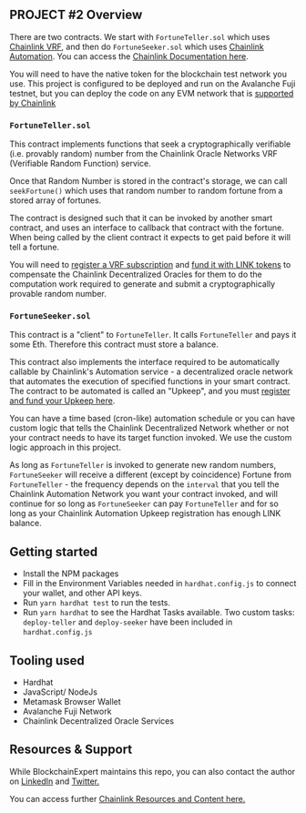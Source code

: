 ## PROJECT #2 Overview
There are two contracts. We start with `FortuneTeller.sol` which uses [Chainlink VRF](https://docs.chain.link/vrf/v2/introduction/), and then do `FortuneSeeker.sol` which uses [Chainlink Automation](https://docs.chain.link/chainlink-automation/introduction/).  You can access the [Chainlink Documentation here](docs.chain.link).

You will need to have the native token for the blockchain test network you use.  This project is configured to be deployed and run on the Avalanche Fuji testnet, but you can deploy the code on any EVM network that is [supported by Chainlink](https://docs.chain.link/chainlink-automation/supported-networks/)


### `FortuneTeller.sol`
This contract implements functions that seek a cryptographically verifiable (i.e. provably random) number from the Chainlink Oracle Networks VRF (Verifiable Random Function) service.

Once that Random Number is stored in the contract's storage, we can call `seekFortune()` which uses that random number to random fortune from a stored array of fortunes.

The contract is designed such that it can be invoked by another smart contract, and uses an interface to callback that contract with the fortune. When being called by the client contract it expects to get paid before it will tell a fortune.

You will need to [register a VRF subscription](https://vrf.chain.link/) and [fund it with LINK tokens](https://faucets.chain.link/) to compensate the Chainlink Decentralized Oracles for them to do the computation work required to generate and submit a cryptographically provable random number.


### `FortuneSeeker.sol`
This contract is a "client" to `FortuneTeller`. It calls `FortuneTeller` and pays it some Eth. Therefore this contract must store a balance.

This contract also implements the interface required to be automatically callable by Chainlink's Automation service - a decentralized oracle network that automates the execution of specified functions in your smart contract.  The contract to be automated is called an "Upkeep", and you must [register and fund your Upkeep here](https://automation.chain.link/).

You can have a time based (cron-like) automation schedule or you can have custom logic that tells the Chainlink Decentralized Network whether or not your contract needs to have its target function invoked.  We use the custom logic approach in this project.

As long as `FortuneTeller` is invoked to generate new random numbers, `FortuneSeeker` will receive a different (except by coincidence) Fortune from `FortuneTeller` - the frequency depends on the `interval` that you tell the Chainlink Automation Network you want your contract invoked, and will continue for so long as `FortuneSeeker` can pay `FortuneTeller` and for so long as your Chainlink Automation Upkeep registration has enough LINK balance.


## Getting started
- Install the NPM packages
- Fill in the Environment Variables needed in `hardhat.config.js` to connect your wallet, and other API keys.
- Run `yarn hardhat test` to run the tests.
- Run `yarn hardhat` to see the Hardhat Tasks available.  Two custom tasks: `deploy-teller` and `deploy-seeker` have been included in `hardhat.config.js`


## Tooling used
- Hardhat
- JavaScript/ NodeJs
- Metamask Browser Wallet
- Avalanche Fuji Network
- Chainlink Decentralized Oracle Services

## Resources & Support
While BlockchainExpert maintains this repo, you can also contact the author on [LinkedIn](https://linkedin.com/in/zubinpratap) and [Twitter.](https://twitter.com/@zubinpratap)

You can access further [Chainlink Resources and Content here.](https://chain.link/)
